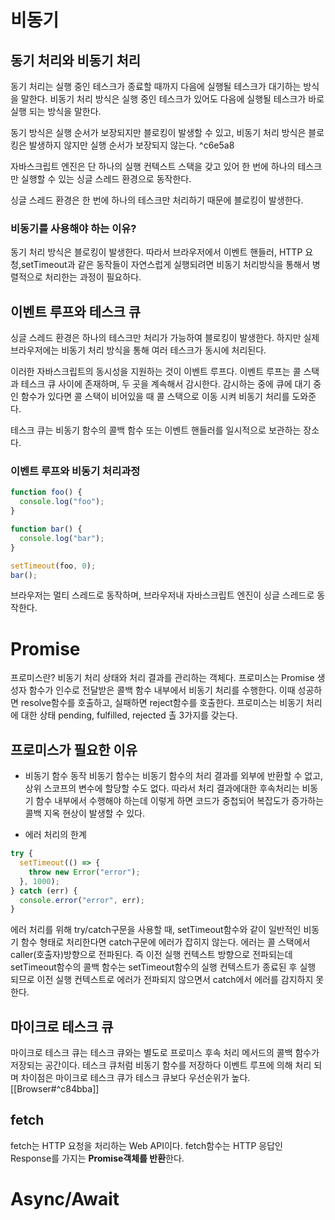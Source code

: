 # 비동기

## 동기 처리와 비동기 처리

동기 처리는 실행 중인 테스크가 종료할 때까지 다음에 실행될 테스크가 대기하는 방식을 말한다. 비동기 처리 방식은 실행 중인 테스크가 있어도 다음에 실행될 테스크가 바로 실행 되는 방식을 말한다.

동기 방식은 실행 순서가 보장되지만 블로킹이 발생할 수 있고, 비동기 처리 방식은 블로킹은 발생하지 않지만 실행 순서가 보장되지 않는다. ^c6e5a8

자바스크립트 엔진은 단 하나의 실행 컨텍스트 스택을 갖고 있어 한 번에 하나의 테스크만 실행할 수 있는 싱글 스레드 환경으로 동작한다.

싱글 스레드 환경은 한 번에 하나의 테스크만 처리하기 때문에 블로킹이 발생한다.

### 비동기를 사용해야 하는 이유?

동기 처리 방식은 블로킹이 발생한다. 따라서 브라우저에서 이벤트 핸들러, HTTP 요청,setTimeout과 같은 동작들이 자연스럽게 실행되려면 비동기 처리방식을 통해서 병렬적으로 처리한는 과정이 필요하다.

## 이벤트 루프와 테스크 큐

싱글 스레드 환경은 하나의 테스크만 처리가 가능하여 블로킹이 발생한다.
하지만 실제 브라우저에는 비동기 처리 방식을 통해 여러 테스크가 동시에 처리된다.

이러한 자바스크립트의 동시성을 지원하는 것이 이벤트 루프다. 이벤트 루프는 콜 스택과 테스크 큐 사이에 존재하며, 두 곳을 계속해서 감시한다.
감시하는 중에 큐에 대기 중인 함수가 있다면 콜 스택이 비어있을 때 콜 스택으로 이동 시켜 비동기 처리를 도와준다.

테스크 큐는 비동기 함수의 콜백 함수 또는 이벤트 핸들러를 일시적으로 보관하는 장소다.

### 이벤트 루프와 비동기 처리과정

```js
function foo() {
  console.log("foo");
}

function bar() {
  console.log("bar");
}

setTimeout(foo, 0);
bar();
```

브라우저는 멀티 스레드로 동작하며, 브라우저내 자바스크립트 엔진이 싱글 스레드로 동작한다.

# Promise

프로미스란? 비동기 처리 상태와 처리 결과를 관리하는 객체다.
프로미스는 Promise 생성자 함수가 인수로 전달받은 콜백 함수 내부에서 비동기 처리를 수행한다.
이때 성공하면 resolve함수를 호출하고, 실패하면 reject함수를 호출한다.
프로미스는 비동기 처리에 대한 상태 pending, fulfilled, rejected 촐 3가지를 갖는다.

## 프로미스가 필요한 이유

- 비동기 함수 동작
  비동기 함수는 비동기 함수의 처리 결과를 외부에 반환할 수 없고, 상위 스코프의 변수에 할당할 수도 없다.
  따라서 처리 결과에대한 후속처리는 비동기 함수 내부에서 수행해야 하는데 이렇게 하면 코드가 중첩되어 복잡도가 증가하는 콜백 지옥 현상이 발생할 수 있다.

- 에러 처리의 한계

```js
try {
  setTimeout(() => {
    throw new Error("error");
  }, 1000);
} catch (err) {
  console.error("error", err);
}
```

에러 처리를 위해 try/catch구문을 사용할 때, setTimeout함수와 같이 일반적인 비동기 함수 형태로 처리한다면 catch구문에 에러가 잡히지 않는다.
에러는 콜 스택에서 caller(호출자)방향으로 전파된다. 즉 이전 실행 컨텍스트 방향으로 전파되는데 setTimeout함수의 콜백 함수는 setTimeout함수의 실행 컨텍스트가 종료된 후 실행 되므로 이전 실행 컨텍스트로 에러가 전파되지 않으면서 catch에서 에러를 감지하지 못한다.

## 마이크로 테스크 큐
마이크로 테스크 큐는 테스크 큐와는 별도로 프로미스 후속 처리 메서드의 콜백 함수가 저장되는 공간이다.
테스크 큐처럼 비동기 함수를 저장하다 이벤트 루프에 의해 처리 되며 차이점은 마이크로 테스크 큐가 테스크 큐보다 우선순위가 높다.
[[Browser#^c84bba]]

## fetch
fetch는 HTTP 요청을 처리하는 Web API이다.
fetch함수는 HTTP 응답인 Response를 가지는 **Promise객체를 반환**한다.

# Async/Await
